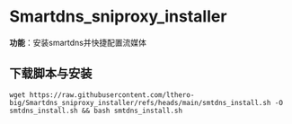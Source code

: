 # Smartdns_sniproxy_installer


**功能**：安装smartdns并快捷配置流媒体

## 下载脚本与安装
```
wget https://raw.githubusercontent.com/lthero-big/Smartdns_sniproxy_installer/refs/heads/main/smtdns_install.sh -O smtdns_install.sh && bash smtdns_install.sh
```



